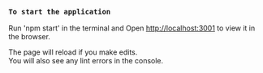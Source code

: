### `To start the application`
Run 'npm start' in the terminal and Open [http://localhost:3001](http://localhost:3001) to view it in the browser.

The page will reload if you make edits.<br>
You will also see any lint errors in the console.
